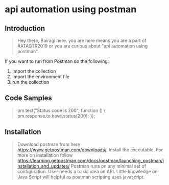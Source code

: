 # api automation using postman

## Introduction

>Hey there,
Bairagi here. you are here means you are a part of #ATAGTR2019 or you are curious about "api automation using postman".

If you want to run from Postman do the following:

1. Import the collection
2. Import the environment file
3. run the collection

## Code Samples

> pm.test("Status code is 200", function () {
    pm.response.to.have.status(200);
});


## Installation

> Download postman from here https://www.getpostman.com/downloads/.
Install the executable. For more on installation follow https://learning.getpostman.com/docs/postman/launching_postman/installation_and_updates/
Postman runs on any minimal set of configuration. 
User needs a basic idea on API. Little knowledge on Java Script will helpful as postman scripting uses javascript. 